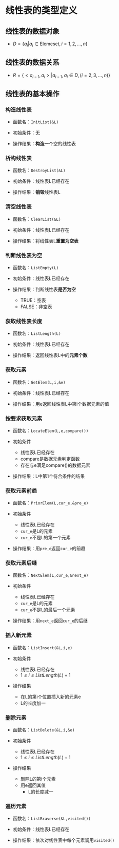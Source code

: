 # 线性表的类型定义

## 线性表的数据对象

- $D=\{ a_{i}|a_{i}\in \mathrm{Elemeset}, i=1,2,\dots,n\}$

## 线性表的数据关系

- $R=\{ <a_{i-1},a_{i}>|a_{i-1},a_{i}\in D,(i=2,3,\dots,n) \}$

## 线性表的基本操作

### 构造线性表

- 函数名：`InitList(&L)`

- 初始条件：无
- 操作结果：**构造**一个空的线性表

### 析构线性表

- 函数名：`DestroyList(&L)`

- 初始条件：线性表L已经存在
- 操作结果：**销毁**线性表L

### 清空线性表

- 函数名：`ClearList(&L)`

- 初始条件：线性表L已经存在
- 操作结果：将线性表L**重置为空表**

### 判断线性表为空

- 函数名：`ListEmpty(L)`

- 初始条件：线性表L已经存在
- 操作结果：判断线性表**是否为空**
  - TRUE：空表
  - FALSE：非空表

### 获取线性表长度

- 函数名：`ListLength(L)`

- 初始条件：线性表L已经存在
- 操作结果：返回线性表L中的**元素个数**

### 获取元素

- 函数名：`GetElem(L,i,&e)`

- 初始条件：线性表L已经存在
- 操作结果：用e返回线性表L中第i个数据元素的值

### 按要求获取元素

- 函数名：`LocateElem(L,e,compare())`

- 初始条件
  - 线性表L已经存在
  - compare是数据元素判定函数
  - 存在与e满足compare()的数据元素
- 操作结果：L中第1个符合条件的结果

### 获取元素前趋

- 函数名：`PriorElem(L,cur_e,&pre_e)`

- 初始条件
  - 线性表L已经存在
  - `cur_e`是L的元素
  - `cur_e`不是L的第一个元素
- 操作结果：用`pre_e`返回`cur_e`的前趋

### 获取元素后继

- 函数名：`NextElem(L,cur_e,&next_e)`

- 初始条件
  - 线性表L已经存在
  - `cur_e`是L的元素
  - `cur_e`不是L的最后一个元素
- 操作结果：用`next_e`返回`cur_e`的后继

### 插入新元素

- 函数名：`ListInsert(&L,i,e)`

- 初始条件
  - 线性表L已经存在
  - $1\leq i\leq ListLength(L)+1$
- 操作结果
  - 在L的第i个位置插入新的元素e
  - L的长度加一

### 删除元素

- 函数名：`ListDelete(&L,i,&e)`

- 初始条件
  - 线性表L已经存在
  - $1\leq i\leq ListLength(L)+1$
- 操作结果
  - 删除L的第i个元素
  - 用e返回其值
    - L的长度减一

### 遍历元素

- 函数名：`ListRraverse(&L,visited())`

- 初始条件：线性表L已经存在
- 操作结果：依次对线性表中每个元素调用`visited()`

